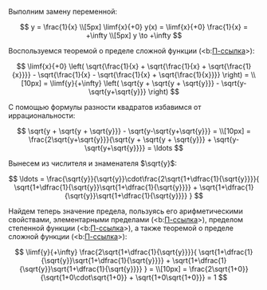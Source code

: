 Выполним замену переменной:

$$ y = \frac{1}{x} \\[5px] \limf{x}{+0} y(x) = \limf{x}{+0} \frac{1}{x} = +\infty \\[5px] y \to +\infty $$

Воспользуемся теоремой о пределе сложной функции (<b:[П-ссылка](advanced/proto/f-lim/composition)>):

$$ \limf{x}{+0} \left( \sqrt{\frac{1}{x} + \sqrt{\frac{1}{x} + \sqrt{\frac{1}{x}}}} - \sqrt{\frac{1}{x} - \sqrt{\frac{1}{x} + \sqrt{\frac{1}{x}}}} \right) = \\[10px] = \limf{y}{+\infty} \left( \sqrt{y + \sqrt{y + \sqrt{y}}} - \sqrt{y-\sqrt{y+\sqrt{y}}} \right) $$

С помощью формулы разности квадратов избавимся от иррациональности:

$$ \sqrt{y + \sqrt{y + \sqrt{y}}} - \sqrt{y-\sqrt{y+\sqrt{y}}} = \\[10px] = \frac{2\sqrt{y+\sqrt{y}}}{\sqrt{y + \sqrt{y + \sqrt{y}}} + \sqrt{y-\sqrt{y+\sqrt{y}}}} = \ldots $$

Вынесем из числителя и знаменателя $\sqrt{y}$:

$$ \ldots = \frac{\sqrt{y}}{\sqrt{y}}\cdot\frac{2\sqrt{1+\dfrac{1}{\sqrt{y}}}}{ \sqrt{1+\dfrac{1}{\sqrt{y}}\sqrt{1+\dfrac{1}{\sqrt{y}}}} + \sqrt{1+\dfrac{1}{\sqrt{y}}\sqrt{1+\dfrac{1}{\sqrt{y}}}} } $$

Найдем теперь значение предела, пользуясь его арифметическими свойствами, элементарными пределами (<b:[П-ссылка](advanced/proto/f-lim/elementary)>), пределом степенной функции (<b:[П-ссылка](advanced/proto/f-lim/f-power)>), а также теоремой о пределе сложной функции (<b:[П-ссылка](advanced/proto/f-lim/composition)>):

$$ \limf{y}{+\infty} \frac{2\sqrt{1+\dfrac{1}{\sqrt{y}}}}{ \sqrt{1+\dfrac{1}{\sqrt{y}}\sqrt{1+\dfrac{1}{\sqrt{y}}}} + \sqrt{1+\dfrac{1}{\sqrt{y}}\sqrt{1+\dfrac{1}{\sqrt{y}}}} } = \\[10px] = \frac{2\sqrt{1+0}}{\sqrt{1+0\cdot\sqrt{1+0}} + \sqrt{1+0\sqrt{1+0}}} = 1 $$